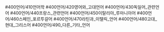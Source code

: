 #400언어/410언어학
#400언어/420영어와_고대언어
#400언어/430독일어_관련언어
#400언어/440프랑스_관련언어
#400언어/450이탈리아_루마니아어
#400언어/460스페인_포르투갈어
#400언어/470라틴과_이탤릭_언어
#400언어/480고대_현대_그리스어
#400언어/490_다른_기타_언어